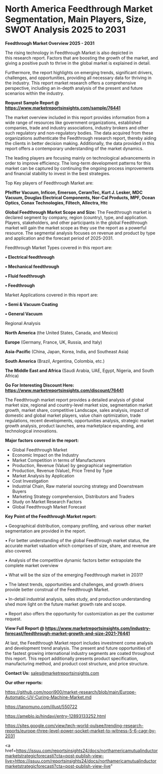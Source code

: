# North America Feedthrough Market Segmentation, Main Players, Size, SWOT Analysis 2025 to 2031

<Strong> Feedthrough Market Overview 2025 - 2031</strong>

The rising technology in Feedthrough Market is also depicted in this research report. Factors that are boosting the growth of the market, and giving a positive push to thrive in the global market is explained in detail.

Furthermore, the report highlights on emerging trends, significant drivers, challenges, and opportunities, providing all necessary data for thriving in the industry. This report market research offers a comprehensive perspective, including an in-depth analysis of the present and future scenarios within the industry.

<strong>Request Sample Report @ <a href=https://www.marketreportsinsights.com/sample/76441>https://www.marketreportsinsights.com/sample/76441</a></strong>

The market overview included in this report provides information from a wide range of resources like government organizations, established companies, trade and industry associations, industry brokers and other such regulatory and non-regulatory bodies. The data acquired from these organizations authenticate the Feedthrough research report, thereby aiding the clients in better decision making. Additionally, the data provided in this report offers a contemporary understanding of the market dynamics.

The leading players are focusing mainly on technological advancements in order to improve efficiency. The long-term development patterns for this market can be captured by continuing the ongoing process improvements and financial stability to invest in the best strategies.

Top Key players of Feedthrough Market are:

<strong>Pfeiffer Vacuum, Inficon, Emerson, CeramTec, Kurt J. Lesker, MDC Vacuum, Douglas Electrical Components, Nor-Cal Products, MPF, Ocean Optics, Conax Technologies, Filtech, Allectra, Htc</strong>

<strong><b>Global Feedthrough Market Scope and Size:</b></strong>
The Feedthrough market is declared segment by company, region (country), type, and application. Players, stakeholders, and other participants in the global Feedthrough market will gain the market scope as they use the report as a powerful resource. The segmental analysis focuses on revenue and product by type and application and the forecast period of 2025-2031.

Feedthrough Market Types covered in this report are:

<strong>• Electrical feedthrough

• Mechanical feedthrough

• Fluid feedthrough

• Feedthrough</strong>

Market Applications covered in this report are:

<strong>• Semi & Vacuum Coating

• General Vacuum</strong> 

Regional Analysis

<strong>North America</strong> (the United States, Canada, and Mexico)

<strong>Europe</strong> (Germany, France, UK, Russia, and Italy)

<strong>Asia-Pacific</strong> (China, Japan, Korea, India, and Southeast Asia)

<strong>South America</strong> (Brazil, Argentina, Colombia, etc.)

<strong>The Middle East and Africa</strong> (Saudi Arabia, UAE, Egypt, Nigeria, and South Africa)

<strong>Go For Interesting Discount Here: <a href=https://www.marketreportsinsights.com/discount/76441>https://www.marketreportsinsights.com/discount/76441</a></strong>

The Feedthrough market report provides a detailed analysis of global market size, regional and country-level market size, segmentation market growth, market share, competitive Landscape, sales analysis, impact of domestic and global market players, value chain optimization, trade regulations, recent developments, opportunities analysis, strategic market growth analysis, product launches, area marketplace expanding, and technological innovations.

<strong><b>Major factors covered in the report:</b></strong>
<ul>
  <li>Global Feedthrough Market </li>
  <li>Economic Impact on the Industry</li>
  <li>Market Competition in terms of Manufacturers</li>
  <li>Production, Revenue (Value) by geographical segmentation</li>
  <li>Production, Revenue (Value), Price Trend by Type</li>
  <li>Market Analysis by Application</li>
  <li>Cost Investigation</li>
  <li>Industrial Chain, Raw material sourcing strategy and Downstream Buyers</li>
  <li>Marketing Strategy comprehension, Distributors and Traders</li>
  <li>Study on Market Research Factors</li>
  <li>Global Feedthrough Market Forecast</li>
</ul>

<strong><b>Key Point of the Feedthrough Market report:</b></strong>

• Geographical distribution, company profiling, and various other market segmentation are provided in the report.

• For better understanding of the global Feedthrough market status, the accurate market valuation which comprises of size, share, and revenue are also covered.

• Analysis of the competitive dynamic factors better extrapolate the complete market overview

• What will be the size of the emerging Feedthrough market in 2031?

• The latest trends, opportunities and challenges, and growth drivers provide better construal of the Feedthrough Market.

• In-detail industrial analysis, sales study, and production understanding shed more light on the future market growth rate and scope.

• Report also offers the opportunity for customization as per the customer request.

<strong><b>View Full Report @ <a href=https://www.marketreportsinsights.com/industry-forecast/feedthrough-market-growth-and-size-2021-76441>https://www.marketreportsinsights.com/industry-forecast/feedthrough-market-growth-and-size-2021-76441</a></b></strong>


At last, the Feedthrough Market report includes investment come analysis and development trend analysis. The present and future opportunities of the fastest growing international industry segments are coated throughout this report. This report additionally presents product specification, manufacturing method, and product cost structure, and price structure.

<strong>Contact Us:</strong>
sales@marketreportsinsights.com

<strong>Our other reports:</strong>

<a href=https://github.com/noori900/market-research/blob/main/Europe-Automatic-UV-Curing-Machine-Market.md>https://github.com/noori900/market-research/blob/main/Europe-Automatic-UV-Curing-Machine-Market.md</a>

<a href=https://tanomuno.com/illust/550722>https://tanomuno.com/illust/550722</a>

<a href=https://ameblo.jp/hindavi/entry-12893133252.html>https://ameblo.jp/hindavi/entry-12893133252.html</a>

<a href=https://sites.google.com/view/tech-world-pulsee/trending-research-reports/europe-three-level-power-socket-market-to-witness-5-6-cagr-by-2031>https://sites.google.com/view/tech-world-pulsee/trending-research-reports/europe-three-level-power-socket-market-to-witness-5-6-cagr-by-2031</a>

<a href=https://issuu.com/reportsinsights24/docs/northamericamutualinductormarketstrategicforecasti?cta=post-publish-view-live>https://issuu.com/reportsinsights24/docs/northamericamutualinductormarketstrategicforecasti?cta=post-publish-view-live</a>"
